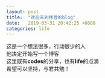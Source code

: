 ```yaml
---
layout: post
title:  "欢迎来到林哲的blog"
date:   2019-03-31 20:42:25 +0800
categories: life
---
```



这是一个想法很多，行动很少的人  
他决定开始写一个博客  
这里既有**codes**的分享，也有**life**的点滴  
希望可以坚持，与君共勉！
